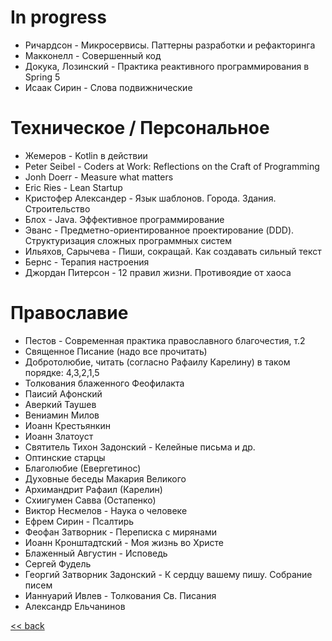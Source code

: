  
# In progress
- Ричардсон - Микросервисы. Паттерны разработки и рефакторинга
- Макконелл - Совершенный код
- Докука, Лозинский - Практика реактивного программирования в Spring 5
- Исаак Сирин - Слова подвижнические


# Техническое / Персональное
- Жемеров - Kotlin в действии
- Peter Seibel - Coders at Work: Reflections on the Craft of Programming
- Jonh Doerr - Measure what matters
- Eric Ries - Lean Startup
- Кристофер Александер - Язык шаблонов. Города. Здания. Строительство
- Блох - Java. Эффективное программирование
- Эванс - Предметно-ориентированное проектирование (DDD). Структуризация сложных программных систем
- Ильяхов, Сарычева - Пиши, сокращай. Как создавать сильный текст
- Бернс - Терапия настроения
- Джордан Питерсон - 12 правил жизни. Противоядие от хаоса


# Православие
- Пестов - Современная практика православного благочестия, т.2
- Священное Писание (надо все прочитать)
- Добротолюбие, читать (согласно Рафаилу Карелину) в таком порядке: 4,3,2,1,5
- Толкования блаженного Феофилакта
- Паисий Афонский
- Аверкий Таушев
- Вениамин Милов
- Иоанн Крестьянкин
- Иоанн Златоуст
- Святитель Тихон Задонский - Келейные письма и др.
- Оптинские старцы
- Благолюбие (Евергетинос)
- Духовные беседы Макария Великого
- Архимандрит Рафаил (Карелин)
- Схиигумен Савва (Остапенко)
- Виктор Несмелов - Наука о человеке
- Ефрем Сирин - Псалтирь
- Феофан Затворник - Переписка с мирянами
- Иоанн Кронштадтский - Моя жизнь во Христе
- Блаженный Августин - Исповедь
- Сергей Фудель
- Георгий Затворник Задонский - К сердцу вашему пишу. Собрание писем
- Ианнуарий Ивлев - Толкования Св. Писания
- Александр Ельчанинов

[<< back](README.md)

